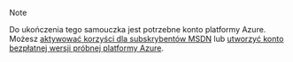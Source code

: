 > [!NOTE]
> Do ukończenia tego samouczka jest potrzebne konto platformy Azure. Możesz <a href="http://www.windowsazure.com/pricing/member-offers/msdn-benefits-details/" target="_blank">aktywować korzyści dla subskrybentów MSDN</a> lub <a href="http://www.windowsazure.com/pricing/free-trial/" target="_blank">utworzyć konto bezpłatnej wersji próbnej platformy Azure</a>.
> 
> 

